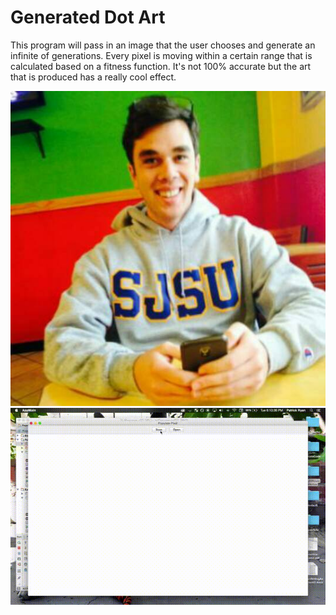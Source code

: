 # Generated Dot Art

This program will pass in an image that the user chooses and generate an infinite of generations. Every pixel is moving within a certain range that is calculated based on a fitness function. It's not 100% accurate but the art that is produced has a really cool effect. 

![Screenshot](patrick.jpg)
![Screenshot1](patrick1.gif)


